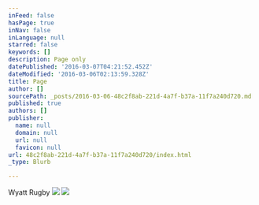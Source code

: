 ```yaml
---
inFeed: false
hasPage: true
inNav: false
inLanguage: null
starred: false
keywords: []
description: Page only
datePublished: '2016-03-07T04:21:52.452Z'
dateModified: '2016-03-06T02:13:59.328Z'
title: Page
author: []
sourcePath: _posts/2016-03-06-48c2f8ab-221d-4a7f-b37a-11f7a240d720.md
published: true
authors: []
publisher:
  name: null
  domain: null
  url: null
  favicon: null
url: 48c2f8ab-221d-4a7f-b37a-11f7a240d720/index.html
_type: Blurb

---
```

Wyatt Rugby
![](https://the-grid-user-content.s3-us-west-2.amazonaws.com/bb31def9-b51e-44cb-880a-808fd8022a22.jpg)
![](https://the-grid-user-content.s3-us-west-2.amazonaws.com/ffefa842-250e-408b-9786-33da7e003279.jpg)